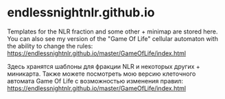 # endlessnightnlr.github.io

Templates for the NLR fraction and some other + minimap are stored here.
You can also see my version of the "Game Of Life" cellular automaton with the ability to change the rules:
https://endlessnightnlr.github.io/master/GameOfLife/index.html

Здесь хранятся шаблоны для фракции NLR и некоторых других + миникарта.
Также можете посмотреть мою версию клеточного автомата Game Of Life с возможностью изменения правил: 
https://endlessnightnlr.github.io/master/GameOfLife/index.html
